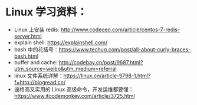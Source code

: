 # Linux 学习资料：
* Linux 上安装 redis: http://www.codeceo.com/article/centos-7-redis-server.html
* explain shell: https://explainshell.com/
* bash 中的花括号：https://www.techug.com/post/all-about-curly-braces-bash.html
* buffer and cache: http://codebay.cn/post/9687.html?utm_source=weibo&utm_medium=referral
* linux 文件系统详解：https://linux.cn/article-9798-1.html?f=http://blogread.cn/
* 逼格高又实用的 Linux 高级命令，开发运维都要懂：https://www.itcodemonkey.com/article/3725.html